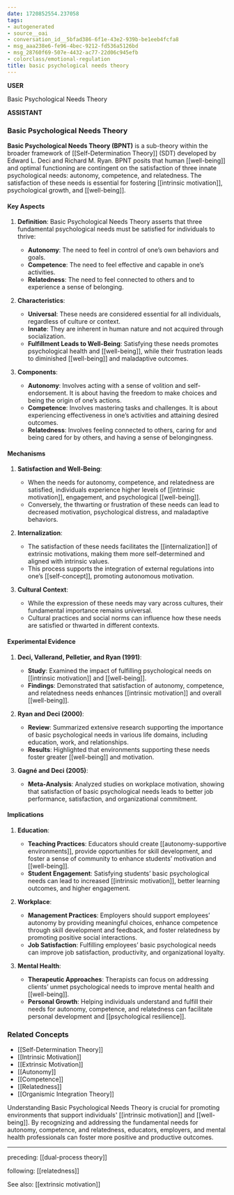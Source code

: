 ```yaml
---
date: 1720852554.237058
tags:
- autogenerated
- source__oai
- conversation_id__5bfad386-6f1e-43e2-939b-be1eeb4fcfa8
- msg_aaa238e6-fe96-4bec-9212-fd536a5126bd
- msg_28760f69-507e-4432-ac77-22d06c945efb
- colorclass/emotional-regulation
title: basic psychological needs theory
---
```


**USER**

Basic Psychological Needs Theory


**ASSISTANT**

### Basic Psychological Needs Theory

**Basic Psychological Needs Theory (BPNT)** is a sub-theory within the broader framework of [[Self-Determination Theory]] (SDT) developed by Edward L. Deci and Richard M. Ryan. BPNT posits that human [[well-being]] and optimal functioning are contingent on the satisfaction of three innate psychological needs: autonomy, competence, and relatedness. The satisfaction of these needs is essential for fostering [[intrinsic motivation]], psychological growth, and [[well-being]].

#### Key Aspects

1. **Definition**:
   Basic Psychological Needs Theory asserts that three fundamental psychological needs must be satisfied for individuals to thrive:
   - **Autonomy**: The need to feel in control of one’s own behaviors and goals.
   - **Competence**: The need to feel effective and capable in one’s activities.
   - **Relatedness**: The need to feel connected to others and to experience a sense of belonging.

2. **Characteristics**:
   - **Universal**: These needs are considered essential for all individuals, regardless of culture or context.
   - **Innate**: They are inherent in human nature and not acquired through socialization.
   - **Fulfillment Leads to Well-Being**: Satisfying these needs promotes psychological health and [[well-being]], while their frustration leads to diminished [[well-being]] and maladaptive outcomes.

3. **Components**:
   - **Autonomy**: Involves acting with a sense of volition and self-endorsement. It is about having the freedom to make choices and being the origin of one’s actions.
   - **Competence**: Involves mastering tasks and challenges. It is about experiencing effectiveness in one’s activities and attaining desired outcomes.
   - **Relatedness**: Involves feeling connected to others, caring for and being cared for by others, and having a sense of belongingness.

#### Mechanisms

1. **Satisfaction and Well-Being**:
   - When the needs for autonomy, competence, and relatedness are satisfied, individuals experience higher levels of [[intrinsic motivation]], engagement, and psychological [[well-being]].
   - Conversely, the thwarting or frustration of these needs can lead to decreased motivation, psychological distress, and maladaptive behaviors.

2. **Internalization**:
   - The satisfaction of these needs facilitates the [[internalization]] of extrinsic motivations, making them more self-determined and aligned with intrinsic values.
   - This process supports the integration of external regulations into one’s [[self-concept]], promoting autonomous motivation.

3. **Cultural Context**:
   - While the expression of these needs may vary across cultures, their fundamental importance remains universal.
   - Cultural practices and social norms can influence how these needs are satisfied or thwarted in different contexts.

#### Experimental Evidence

1. **Deci, Vallerand, Pelletier, and Ryan (1991)**:
   - **Study**: Examined the impact of fulfilling psychological needs on [[intrinsic motivation]] and [[well-being]].
   - **Findings**: Demonstrated that satisfaction of autonomy, competence, and relatedness needs enhances [[intrinsic motivation]] and overall [[well-being]].

2. **Ryan and Deci (2000)**:
   - **Review**: Summarized extensive research supporting the importance of basic psychological needs in various life domains, including education, work, and relationships.
   - **Results**: Highlighted that environments supporting these needs foster greater [[well-being]] and motivation.

3. **Gagné and Deci (2005)**:
   - **Meta-Analysis**: Analyzed studies on workplace motivation, showing that satisfaction of basic psychological needs leads to better job performance, satisfaction, and organizational commitment.

#### Implications

1. **Education**:
   - **Teaching Practices**: Educators should create [[autonomy-supportive environments]], provide opportunities for skill development, and foster a sense of community to enhance students’ motivation and [[well-being]].
   - **Student Engagement**: Satisfying students’ basic psychological needs can lead to increased [[intrinsic motivation]], better learning outcomes, and higher engagement.

2. **Workplace**:
   - **Management Practices**: Employers should support employees’ autonomy by providing meaningful choices, enhance competence through skill development and feedback, and foster relatedness by promoting positive social interactions.
   - **Job Satisfaction**: Fulfilling employees’ basic psychological needs can improve job satisfaction, productivity, and organizational loyalty.

3. **Mental Health**:
   - **Therapeutic Approaches**: Therapists can focus on addressing clients’ unmet psychological needs to improve mental health and [[well-being]].
   - **Personal Growth**: Helping individuals understand and fulfill their needs for autonomy, competence, and relatedness can facilitate personal development and [[psychological resilience]].

### Related Concepts

- [[Self-Determination Theory]]
- [[Intrinsic Motivation]]
- [[Extrinsic Motivation]]
- [[Autonomy]]
- [[Competence]]
- [[Relatedness]]
- [[Organismic Integration Theory]]

Understanding Basic Psychological Needs Theory is crucial for promoting environments that support individuals' [[intrinsic motivation]] and [[well-being]]. By recognizing and addressing the fundamental needs for autonomy, competence, and relatedness, educators, employers, and mental health professionals can foster more positive and productive outcomes.


---

preceding: [[dual-process theory]]  


following: [[relatedness]]

See also: [[extrinsic motivation]]